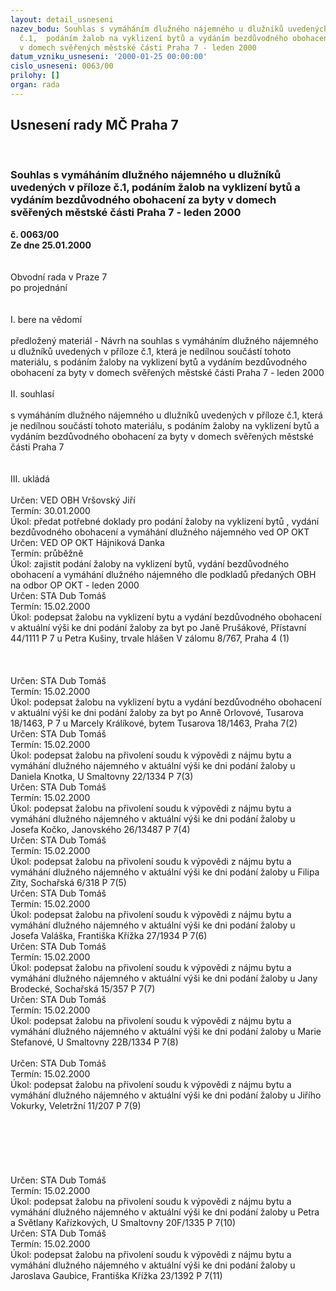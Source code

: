 ```yaml
---
layout: detail_usneseni
nazev_bodu: Souhlas s vymáháním dlužného nájemného u dlužníků uvedených v příloze
  č.1,  podáním žalob na vyklizení bytů a vydáním bezdůvodného obohacení  za byty
  v domech svěřených městské části Praha 7 - leden 2000
datum_vzniku_usneseni: '2000-01-25 00:00:00'
cislo_usneseni: 0063/00
prilohy: []
organ: rada
---
```

<div id="ucUsn_pList" class="usn">
	<span><h2>Usnesení rady MČ Praha 7 </h2>
<br></span><div class="standBody">
<span><h3>Souhlas s vymáháním dlužného nájemného u dlužníků uvedených v příloze č.1,  podáním žalob na vyklizení bytů a vydáním bezdůvodného obohacení  za byty v domech svěřených městské části Praha 7 - leden 2000</h3></span><div class="center">
		<strong>č. 0063/00</strong><br>
	</div>
<div class="center">
		<strong>Ze dne 25.01.2000</strong><br><br>
	</div>
<br>Obvodní rada v Praze 7<br>po projednání<br><br><br>I.	bere na vědomí<br><br> předložený materiál - Návrh na souhlas s vymáháním dlužného nájemného u dlužníků uvedených v příloze č.1, která je nedílnou součástí tohoto materiálu, s podáním žaloby na vyklizení bytů a vydáním bezdůvodného obohacení  za byty v domech svěřených městské části Praha 7 - leden 2000<br><br>II.	souhlasí <br><br>s  vymáháním dlužného nájemného u dlužníků uvedených v příloze č.1, která je nedílnou součástí tohoto materiálu, s podáním žaloby na vyklizení bytů a vydáním bezdůvodného obohacení  za byty v domech svěřených městské části Praha 7<br><br><br>III.	ukládá <br><br> Určen:	     	VED OBH Vršovský Jiří<br>Termín: 30.01.2000<br>Úkol:	předat potřebné doklady pro podání žaloby na vyklizení bytů , vydání bezdůvodného obohacení a vymáhání dlužného nájemného  ved OP OKT<br>  Určen:	     	VED OP OKT Hájniková Danka<br>Termín: průběžně<br>Úkol:	zajistit podání žaloby na vyklizení bytů,  vydání  bezdůvodného obohacení  a vymáhání dlužného nájemného dle podkladů předaných OBH na odbor OP OKT - leden 2000<br>   Určen:	     	STA Dub Tomáš<br>Termín: 15.02.2000<br>Úkol:	podepsat žalobu na vyklizení bytu a vydání  bezdůvodného obohacení v aktuální výši ke dni podání žaloby za byt po Janě Prušákové, Přístavní 44/1111 P 7 u Petra Kušiny, trvale hlášen V zálomu 8/767, Praha 4  (1)<br> <br><br><br> Určen:	     	STA Dub Tomáš<br>Termín: 15.02.2000<br>Úkol:	podepsat žalobu na vyklizení bytu a vydání  bezdůvodného obohacení v aktuální výši ke dni podání žaloby za byt po Anně Orlovové, Tusarova 18/1463,  P 7 u Marcely Králíkové, bytem Tusarova 18/1463, Praha 7(2)<br>  Určen:	     	STA Dub Tomáš<br>Termín: 15.02.2000<br>Úkol:	podepsat žalobu na přivolení soudu k výpovědi z nájmu bytu a vymáhání dlužného nájemného v aktuální výši ke dni podání žaloby u Daniela Knotka, U Smaltovny 22/1334 P 7(3)<br>  Určen:	     	STA Dub Tomáš<br>Termín: 15.02.2000<br>Úkol:	podepsat žalobu na přivolení soudu k výpovědi z nájmu bytu a vymáhání dlužného nájemného v aktuální výši ke dni podání žaloby u Josefa  Kočko, Janovského 26/13487 P 7(4)<br>  Určen:	     	STA Dub Tomáš<br>Termín: 15.02.2000<br>Úkol:	podepsat žalobu na přivolení soudu k výpovědi z nájmu bytu a vymáhání dlužného nájemného v aktuální výši ke dni podání žaloby u Filipa Zity, Sochařská 6/318 P 7(5)<br>  Určen:	     	STA Dub Tomáš<br>Termín: 15.02.2000<br>Úkol:	podepsat žalobu na přivolení soudu k výpovědi z nájmu bytu a vymáhání dlužného nájemného v aktuální výši ke dni podání žaloby u Josefa Valáška, Františka Křížka 27/1934 P 7(6)<br>  Určen:	     	STA Dub Tomáš<br>Termín: 15.02.2000<br>Úkol:	podepsat žalobu na přivolení soudu k výpovědi z nájmu bytu a vymáhání dlužného nájemného v aktuální výši ke dni podání žaloby u Jany Brodecké, Sochařská 15/357 P 7(7)<br>  Určen:	     	STA Dub Tomáš<br>Termín: 15.02.2000<br>Úkol:	podepsat žalobu na přivolení soudu k výpovědi z nájmu bytu a vymáhání dlužného nájemného v aktuální výši ke dni podání žaloby u Marie Stefanové, U Smaltovny 22B/1334 P 7(8)<br> <br> Určen:	     	STA Dub Tomáš<br>Termín: 15.02.2000<br>Úkol:	podepsat žalobu na přivolení soudu k výpovědi z nájmu bytu a vymáhání dlužného nájemného v aktuální výši ke dni podání žaloby u Jiřího Vokurky, Veletržní 11/207 P 7(9)<br> <br><br><br><br><br><br> Určen:	     	STA Dub Tomáš<br>Termín: 15.02.2000<br>Úkol:	podepsat žalobu na přivolení soudu k výpovědi z nájmu bytu a vymáhání dlužného nájemného v aktuální výši ke dni podání žaloby u Petra a Světlany Kařízkových, U Smaltovny 20F/1335 P 7(10)<br>  Určen:	     	STA Dub Tomáš<br>Termín: 15.02.2000<br>Úkol:	podepsat žalobu na přivolení soudu k výpovědi z nájmu bytu a vymáhání dlužného nájemného v aktuální výši ke dni podání žaloby u Jaroslava Gaubice, Františka Křížka 23/1392 P 7(11)<br>
</div>
</div>